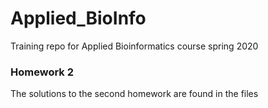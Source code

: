 # Applied_BioInfo
Training repo for Applied Bioinformatics course spring 2020

### Homework 2

The solutions to the second homework are found in the files 
